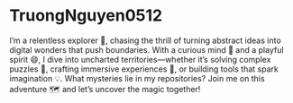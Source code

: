 # TruongNguyen0512
I’m a relentless explorer 🚀, chasing the thrill of turning abstract ideas into digital wonders that push boundaries. With a curious mind 🤔 and a playful spirit 😄, I dive into uncharted territories—whether it’s solving complex puzzles 🧩, crafting immersive experiences 🎨, or building tools that spark imagination 💡. What mysteries lie in my repositories? Join me on this adventure 🗺️ and let’s uncover the magic together!
